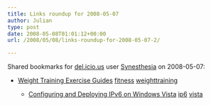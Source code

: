 ```yaml
---
title: Links roundup for 2008-05-07
author: Julian
type: post
date: 2008-05-08T01:01:12+00:00
url: /2008/05/08/links-roundup-for-2008-05-07-2/

---
```

Shared bookmarks for [del.icio.us][1] user [Synesthesia][2] on 2008-05-07:

  * [Weight Training Exercise Guides][3] 
    [fitness][4] [weighttraining][5] </li> 
    
      * [Configuring and Deploying IPv6 on Windows Vista][6] 
        [ip6][7] [vista][8] </li> </ul>

 [1]: https://del.icio.us/
 [2]: https://del.icio.us/synesthesia
 [3]: https://www.shapefit.com/training.html
 [4]: https://del.icio.us/synesthesia/fitness
 [5]: https://del.icio.us/synesthesia/weighttraining
 [6]: https://www.microsoft.com/downloads/details.aspx?familyid=CE286032-4DF0-4D53-A21E-1590E9280FEF
 [7]: https://del.icio.us/synesthesia/ip6
 [8]: https://del.icio.us/synesthesia/vista